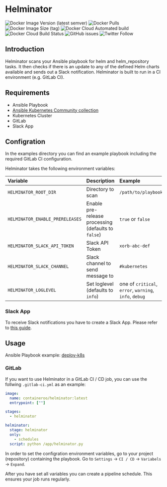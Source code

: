 # Helminator

![Docker Image Version (latest semver)](https://img.shields.io/docker/v/containeroo/helminator?style=flat-square)
![Docker Pulls](https://img.shields.io/docker/pulls/containeroo/helminator?style=flat-square)
![Docker Image Size (tag)](https://img.shields.io/docker/image-size/containeroo/helminator/latest?style=flat-square)
![Docker Cloud Automated build](https://img.shields.io/docker/cloud/automated/containeroo/helminator?style=flat-square)
![Docker Cloud Build Status](https://img.shields.io/docker/cloud/build/containeroo/helminator?style=flat-square)
![GitHub issues](https://img.shields.io/github/issues/containeroo/helminator?style=flat-square)
![Twitter Follow](https://img.shields.io/twitter/follow/containeroo?style=social)

## Introduction

Helminator scans your Ansible playbook for helm and helm_repository tasks.
It then checks if there is an update to any of the defined Helm charts available and sends out a Slack notification.
Helminator is built to run in a CI environment (e.g. GitLab CI).

## Requirements

- Ansible Playbook
- [Ansible Kubernetes Community collection](https://github.com/ansible-collections/community.kubernetes)
- Kubernetes Cluster
- GitLab
- Slack App

## Configration

In the examples directory you can find an example playbook including the required GitLab CI configuration.

Helminator takes the following environment variables:

|Variable|Description|Example|
|:--------|:-----------|:-------|
|`HELMINATOR_ROOT_DIR`|Directory to scan|`/path/to/playbook`|
|`HELMINATOR_ENABLE_PRERELEASES`|Enable pre-release processing (defaults to `false`)|`true` or `false`|
|`HELMINATOR_SLACK_API_TOKEN`|Slack API Token|`xorb-abc-def`|
|`HELMINATOR_SLACK_CHANNEL`|Slack channel to send message to|`#kubernetes`|
|`HELMINATOR_LOGLEVEL`|Set loglevel (defaults to `info`)|one of `critical`, `error`, `warning`, `info`, `debug`|

### Slack App

To receive Slack notifications you have to create a Slack App. Please refer to [this guide](https://github.com/slackapi/python-slackclient/blob/master/tutorial/01-creating-the-slack-app.md).

## Usage

Ansible Playbook example: [deploy-k8s](https://github.com/containeroo/deploy-k8s)

### GitLab

If you want to use Helminator in a GitLab CI / CD job, you can use the follwing `.gitlab-ci.yml` as an example:

```yaml
image: 
  name: containeroo/helminator:latest
  entrypoint: [""]

stages:
  - helminator

helminator:
  stage: helminator
  only:
    - schedules
  script: python /app/helminator.py
```

In order to set the configration environment variables, go to your project (repository) containing the playbook. 
Go to `Settings` -> `CI / CD` -> `Variabels` -> `Expand`.

After you have set all variables you can create a pipeline schedule. This ensures your job runs regularly.
